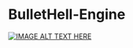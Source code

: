 # BulletHell-Engine
[![IMAGE ALT TEXT HERE](https://img.youtube.com/vi/6Ec0ExWJ4z8/0.jpg)](https://www.youtube.com/watch?v=6Ec0ExWJ4z8)
